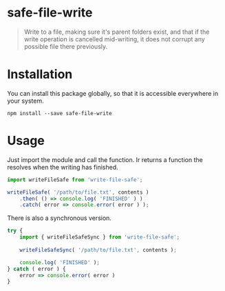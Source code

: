 # safe-file-write

> Write to a file, making sure it's parent folders exist, and that if the write operation is cancelled mid-writing, it does not corrupt any possible file there previously.

# Installation
You can install this package globally, so that it is accessible everywhere in your system.

```shell
npm install --save safe-file-write
```

# Usage
Just import the module and call the function. Ir returns a function the resolves when the writing has finished.

```typescript
import writeFileSafe from 'write-file-safe';

writeFileSafe( '/path/to/file.txt', contents )
    .then( () => console.log( 'FINISHED' ) )
    .catch( error => console.error( error ) );
```

There is also a synchronous version.

```typescript
try {
    import { writeFileSafeSync } from 'write-file-safe';    
    
    writeFileSafeSync( '/path/to/file.txt', contents );

    console.log( 'FINISHED' );
} catch ( error ) {
    error => console.error( error )
}
```